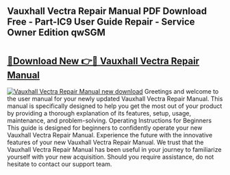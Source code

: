## Vauxhall Vectra Repair Manual PDF Download Free - Part-lC9 User Guide Repair - Service Owner Edition qwSGM

# <h2><a href="http://bc53988.oget.top/?id=Vauxhall+Vectra+Repair+Manual">🔗Download New 👉🔴 Vauxhall Vectra Repair Manual</a></h2>

[![Vauxhall Vectra Repair Manual new download](https://i.imgur.com/5g1atiW.png)](http://bc53988.oget.top/?id=Vauxhall+Vectra+Repair+Manual)
Greetings and welcome to the user manual for your newly updated Vauxhall Vectra Repair Manual. This manual is specifically designed to help you get the most out of your product by providing a thorough explanation of its features, setup, usage, maintenance, and problem-solving. Operating Instructions for Beginners This guide is designed for beginners to confidently operate your new Vauxhall Vectra Repair Manual. Experience the future with the innovative features of your new Vauxhall Vectra Repair Manual. We trust that the Vauxhall Vectra Repair Manual has been useful in your journey to familiarize yourself with your new acquisition. Should you require assistance, do not hesitate to contact our support team.
